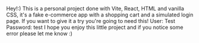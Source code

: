 Hey!:)
This is a personal project done with Vite, React, HTML and vanilla CSS, it's a fake e-commerce app with a shopping cart and a simulated login page.
If you want to give it a try you're going to need this!
User: Test
Password: test
I hope you enjoy this little project and if you notice some error please let me know :)
